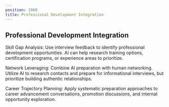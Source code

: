 ```yaml
---
position: 1960
title: Professional Development Integration
---
```


## Professional Development Integration

Skill Gap Analysis: Use interview feedback to identify professional development opportunities. AI can help research training options, certification programs, or experience areas to prioritize.

Network Leveraging: Combine AI preparation with human networking. Utilize AI to research contacts and prepare for informational interviews, but prioritize building authentic relationships.

Career Trajectory Planning: Apply systematic preparation approaches to career advancement conversations, promotion discussions, and internal opportunity exploration.